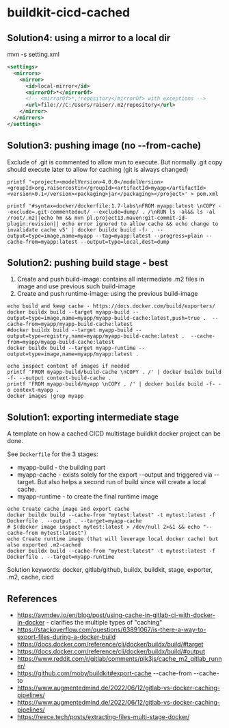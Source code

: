 # buildkit-cicd-cached

## Solution4: using a mirror to a local dir

mvn -s setting.xml

```xml:settings.xml
<settings>
  <mirrors>
    <mirror>
      <id>local-mirror</id>
      <mirrorOf>*</mirrorOf>
      <!-- <mirrorOf>*,!repository</mirrorOf> with exceptions -->
      <url>file:///C:/Users/raiser/.m2/repository</url>
    </mirror>
  </mirrors>
</settings>
```

## Solution3: pushing image (no --from-cache)

Exclude of .git is commented to allow mvn to execute. But normally .git copy should execute later to allow for caching (git is always changed)

```shell
printf '<project><modelVersion>4.0.0</modelVersion><groupId>org.raisercostin</groupId><artifactId>myapp</artifactId><version>0.1</version><packaging>jar</packaging></project>' > pom.xml

printf '#syntax=docker/dockerfile:1.7-labs\nFROM myapp:latest \nCOPY --exclude=.git-commentedout/ --exclude=dump/ . /\nRUN ls -al&& ls -al /root/.m2||echo hm && mvn pl.project13.maven:git-commit-id-plugin:revision|| echo error ignored to allow cache && echo change to invalidate cache v5' | docker buildx build -f- . --output=type=image,name=myapp --tag=myapp:latest --progress=plain --cache-from=myapp:latest --output=type=local,dest=dump
```

## Solution2: pushing build stage - best

1. Create and push build-image: contains all intermediate .m2 files in image and use previous such build-image
2. Create and push runtime-image: using the previous build-image

```shell
echo build and keep cache - https://docs.docker.com/build/exporters/
docker buildx build --target myapp-build --output=type=image,name=myapp/myapp-build-cache:latest,push=true .  --cache-from=myapp/myapp-build-cache:latest
#docker buildx build --target myapp-build --output=type=registry,name=myapp/myapp-build-cache:latest .  --cache-from=myapp/myapp-build-cache:latest
docker buildx build --target myapp-runtime --output=type=image,name=myapp/myapp:latest .

echo inspect content of images if needed
printf 'FROM myapp-build/build-cache \nCOPY . /' | docker buildx build -f- --output context-build-cache .
printf 'FROM myapp-build/myapp \nCOPY . /' | docker buildx build -f- -o context-myapp .
docker images |grep myapp
```

## Solution1: exporting intermediate stage

A template on how a cached CICD multistage buildkit docker project can be done.

See `Dockerfile` for the 3 stages:

- myapp-build - the building part
- myapp-cache - exists solely for the export --output and triggered via --target. But also helps a second run of build since will create a local cache.
- myapp-runtime - to create the final runtime image

```shell
echo Create cache image and export cache
docker buildx build --cache-from "mytest:latest" -t mytest:latest -f Dockerfile . --output . --target=myapp-cache
# $(docker image inspect mytest:latest > /dev/null 2>&1 && echo "--cache-from mytest:latest")
echo Create runtime image (that will leverage local docker cache) but also exported .m2-cached
docker buildx build --cache-from "mytest:latest" -t mytest:latest -f Dockerfile . --target=myapp-runtime
```

Solution keywords: docker, gitlab/github, buildx, buildkit, stage, exporter, .m2, cache, cicd

## References

- <https://aymdev.io/en/blog/post/using-cache-in-gitlab-ci-with-docker-in-docker> - clarifies the multiple types of "caching"
- <https://stackoverflow.com/questions/63891067/is-there-a-way-to-export-files-during-a-docker-build>
- <https://docs.docker.com/reference/cli/docker/buildx/build/#target>
- <https://docs.docker.com/reference/cli/docker/buildx/build/#output>
- <https://www.reddit.com/r/gitlab/comments/plk3js/cache_m2_gitlab_runner/>
- <https://github.com/moby/buildkit#export-cache> --cache-from --cache-to
- <https://www.augmentedmind.de/2022/06/12/gitlab-vs-docker-caching-pipelines/>
- <https://www.augmentedmind.de/2022/06/12/gitlab-vs-docker-caching-pipelines/>
- <https://reece.tech/posts/extracting-files-multi-stage-docker/>
